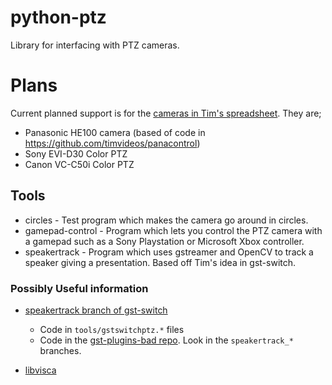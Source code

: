 # python-ptz
Library for interfacing with PTZ cameras.

# Plans

Current planned support is for the [cameras in Tim's spreadsheet](https://docs.google.com/spreadsheets/d/1_thcxt4IhPswIQrtRejGuzMgHnP04VAe19cn0MqEK1Q/edit#gid=804238177). They are;

 * Panasonic HE100 camera (based of code in https://github.com/timvideos/panacontrol)
 * Sony EVI-D30 Color PTZ
 * Canon VC-C50i Color PTZ
 
## Tools

 * circles - Test program which makes the camera go around in circles.
 * gamepad-control - Program which lets you control the PTZ camera with a gamepad such as a Sony Playstation or Microsoft Xbox controller.
 * speakertrack - Program which uses gstreamer and OpenCV to track a speaker giving a presentation. Based off Tim's idea in gst-switch.

### Possibly Useful information

 * [speakertrack branch of gst-switch](https://github.com/timvideos/gst-switch/tree/speaker-tracking/)
   * Code in `tools/gstswitchptz.*` files
   * Code in the [gst-plugins-bad repo](https://github.com/timvideos/gst-plugins-bad/). Look in the `speakertrack_*` branches.

 * [libvisca](https://damien.douxchamps.net/libvisca/)

